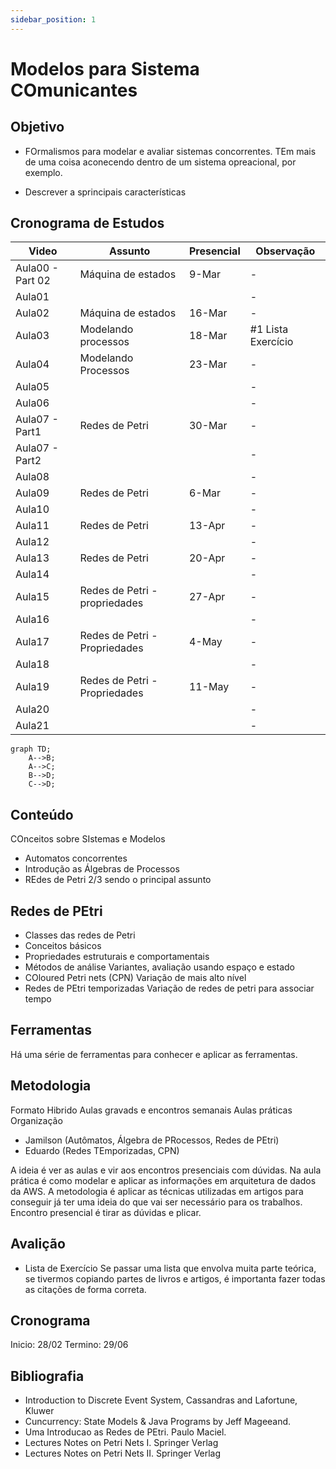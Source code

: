 ```yaml
---
sidebar_position: 1
---
```


# Modelos para Sistema COmunicantes

## Objetivo
- FOrmalismos para modelar e avaliar sistemas concorrentes.
TEm mais de uma coisa aconecendo dentro de um sistema opreacional, por exemplo.

- Descrever a sprincipais características

## Cronograma de Estudos

| Video          | Assunto                          | Presencial                        | Observação |
|--------------------|--------------------------------|--------------------------------|---------------------|
| Aula00 - Part 02   | Máquina de estados             | 9-Mar                          | -                   |
| Aula01             |                                |                                | -                   |
| Aula02             | Máquina de estados             | 16-Mar                         | -                   |
| Aula03             | Modelando processos            | 18-Mar                         | #1 Lista Exercício  |
| Aula04             | Modelando Processos            | 23-Mar                         | -                   |
| Aula05             |                                |                                | -                   |
| Aula06             |                                |                                | -                   |
| Aula07 - Part1     | Redes de Petri                 | 30-Mar                         | -                   |
| Aula07 - Part2     |                                |                                | -                   |
| Aula08             |                                |                                | -                   |
| Aula09             | Redes de Petri                 | 6-Mar                          | -                   |
| Aula10             |                                |                                | -                   |
| Aula11             | Redes de Petri                 | 13-Apr                         | -                   |
| Aula12             |                                |                                | -                   |
| Aula13             | Redes de Petri                 | 20-Apr                         | -                   |
| Aula14             |                                |                                | -                   |
| Aula15             | Redes de Petri - propriedades  | 27-Apr                         | -                   |
| Aula16             |                                |                                | -                   |
| Aula17             | Redes de Petri - Propriedades  | 4-May                          | -                   |
| Aula18             |                                |                                | -                   |
| Aula19             | Redes de Petri - Propriedades  | 11-May                         | -                   |
| Aula20             |                                |                                | -                   |
| Aula21             |                                |                                | -                   |


```mermaid
graph TD;
    A-->B;
    A-->C;
    B-->D;
    C-->D;
```

## Conteúdo 

COnceitos sobre SIstemas e Modelos
- Automatos concorrentes
- Introdução as Álgebras de Processos
- REdes de Petri
2/3 sendo o principal assunto 

## Redes de PEtri

- Classes das redes de Petri
- Conceitos básicos
- Propriedades estruturais e comportamentais
- Métodos de análise
Variantes, avaliação usando espaço e estado
- COloured Petri nets (CPN)
Variação de mais alto nível
- Redes de PEtri temporizadas
Variação de redes de petri para associar tempo

## Ferramentas

Há uma série de ferramentas para conhecer e aplicar as ferramentas. 

## Metodologia

Formato Hibrido
Aulas gravads e encontros semanais
Aulas práticas
Organização
- Jamilson (Autômatos, Álgebra de PRocessos, Redes de PEtri)
- Eduardo (Redes TEmporizadas, CPN)

A ideia é ver as aulas e vir aos encontros presenciais com dúvidas.
Na aula prática é como modelar e aplicar as informações em arquitetura de dados da AWS. 
A metodologia é aplicar as técnicas utilizadas em artigos para conseguir já ter uma ideia do que vai ser necessário para os trabalhos.
Encontro presencial é tirar as dúvidas e plicar. 

## Avalição 

- Lista de Exercício
Se passar uma lista que envolva muita parte teórica, se tivermos copiando partes de livros e artigos, é importanta fazer todas as citações de forma correta.

## Cronograma

Inicio: 28/02
Termino: 29/06

## Bibliografia

- Introduction to Discrete Event System, Cassandras and Lafortune, Kluwer
- Cuncurrency: State Models & Java Programs by Jeff Mageeand.
- Uma Introducao as Redes de PEtri. Paulo Maciel.
- Lectures Notes on Petri Nets I. Springer Verlag
- Lectures Notes on Petri Nets II. Springer Verlag
